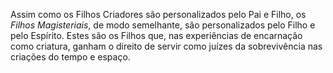 Assim como os Filhos Criadores são personalizados pelo Pai e Filho, os *Filhos Magisteriais*, de modo semelhante, são personalizados pelo Filho e pelo Espírito. Estes são os Filhos que, nas experiências de encarnação como criatura, ganham o direito de servir como juízes da sobrevivência nas criações do tempo e espaço.